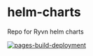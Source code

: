 # helm-charts
Repo for Ryvn helm charts

[![pages-build-deployment](https://github.com/ryvn-technologies/helm-charts/actions/workflows/pages/pages-build-deployment/badge.svg)](https://github.com/ryvn-technologies/helm-charts/actions/workflows/pages/pages-build-deployment)

